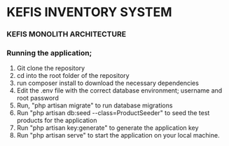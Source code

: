 # KEFIS INVENTORY SYSTEM
### KEFIS MONOLITH ARCHITECTURE
### Running the application;

1. Git clone the repository
2. cd into the root folder of the repository
3. run composer install to download the necessary dependencies
4. Edit the .env file with the correct database environment; username and root password
5. Run, "php artisan migrate" to run database migrations
6. Run "php artisan db:seed --class=ProductSeeder" to seed the test products for the application
7. Run "php artisan key:generate" to generate the application key
8. Run "php artisan serve" to start the application on your local machine.





